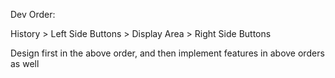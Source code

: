 Dev Order: 

History > Left Side Buttons > Display Area > 
Right Side Buttons

Design first in the above order, and then implement
features in above orders as well